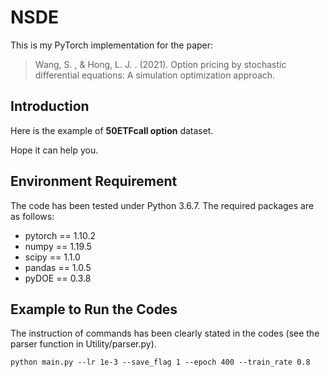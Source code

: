 # NSDE
This is my PyTorch implementation for the paper:

> Wang, S. , &  Hong, L. J. . (2021). Option pricing by stochastic differential equations: A simulation optimization approach.

## Introduction

Here is the example of **50ETFcall option** dataset.



Hope it can help you.

## Environment Requirement

The code has been tested under Python 3.6.7. The required packages are as follows:

- pytorch == 1.10.2
- numpy == 1.19.5
- scipy == 1.1.0
- pandas == 1.0.5
- pyDOE == 0.3.8

## Example to Run the Codes

The instruction of commands has been clearly stated in the codes (see the parser function in Utility/parser.py).

```
python main.py --lr 1e-3 --save_flag 1 --epoch 400 --train_rate 0.8
```

